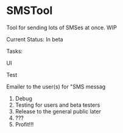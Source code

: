 # SMSTool
Tool for sending lots of SMSes at once. WIP

Current Status: In beta 

Tasks: <p/>
UI <p/>
Test <p/>
Emailer to the user(s) for "SMS messag

1. Debug
2. Testing for users and beta testers
3. Release to the general public later
4. ???
5. Profit!!!


